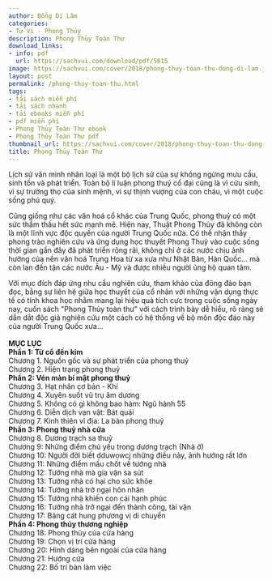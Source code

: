 ```yaml
---
author: Đổng Dị Lâm
categories:
- Tử Vi - Phong Thủy
description: Phong Thủy Toàn Thư
download_links:
- info: pdf
  url: https://sachvui.com/download/pdf/5615
image: https://sachvui.com/cover/2018/phong-thuy-toan-thu-dong-di-lam.jpg
layout: post
permalink: /phong-thuy-toan-thu.html
tags:
- tải sách miễn phí
- tải sách nhanh
- tải ebooks miễn phí
- pdf miễn phí
- Phong Thủy Toàn Thư ebook
- Phong Thủy Toàn Thư pdf
thumbnail_url: https://sachvui.com/cover/2018/phong-thuy-toan-thu-dong-di-lam.jpg
title: Phong Thủy Toàn Thư
---
```


 <div class="item-desc text-justify"> <p>Lịch sử văn minh nhân loại là một bộ lịch sử của sự không ngừng mưu cầu, sinh tồn và phát triển. Toàn bộ lí luận phong thuỷ cổ đại cũng là vì cứu sinh, vì sự trường thọ của sinh mệnh, vì sự thịnh vượng của con cháu, vì một cuộc sống phú quý.</p><p>Cũng giống như các văn hoá cổ khác của Trung Quốc, phong thuỷ có một sức thẩm thấu hết sức mạnh mẽ. Hiện nay, Thuật Phong Thủy đã không còn là một lĩnh vực độc quyền của người Trung Quốc nữa. Có thể nhận thấy phong trào nghiên cứu và ứng dụng học thuyết Phong Thuỷ vào cuộc sống thời gian gần đây đã phát triển rộng rãi, không chỉ ở các nước chịu ảnh hưởng của nền văn hoá Trung Hoa từ xa xưa như Nhật Bản, Hàn Quốc... mà còn lan đến tận các nước Âu - Mỹ và được nhiều người ủng hộ quan tâm. </p><p>Với mục đích đáp ứng nhu cầu nghiên cứu, tham khảo của đông đảo bạn đọc, bằng sự liên hệ giữa học thuyết của cổ nhân với những vận dụng thực tế có tính khoa học nhằm mang lại hiệu quả tích cực trong cuộc sống ngày nay, cuốn sách "Phong Thủy toàn thư" với cách trình bày dễ hiểu, rõ ràng sẽ dẫn dắt độc giả nghiên cứu một cách có hệ thống về bộ môn độc đáo này của người Trung Quốc xưa... <br><br><strong>MỤC LỤC<br>Phần 1: Từ cổ đến kim</strong><br>Chương 1. Nguồn gốc và sự phát triển của phong thuỷ<br>Chương 2. Hiện trạng phong thuỷ<br><strong>Phần 2: Vén màn bí mật phong thuỷ</strong><br>Chương 3. Hạt nhân cơ bản - Khí<br>Chương 4. Xuyên suốt vũ trụ âm dương<br>Chương 5. Không có gì không bao hàm: Ngũ hành 55<br>Chương 6. Diễn dịch vạn vật: Bát quái<br>Chương 7. Kinh thiên vĩ địa: La bàn phong thuỷ<br><strong>Phần 3: Phong thuỷ nhà cửa</strong><br>Chương 8. Dương trạch sa thuỷ<br>Chương 9: Những điểm chủ yếu trong dương trạch (Nhà ở)<br>Chương 10: Người đời biết dduwowcj những điều này, ảnh hướng rất lớn<br>Chương 11: Những điểm mấu chốt về tướng nhà<br>Chương 12: Tướng nhà mà gia vận sa sút<br>Chương 13: Tướng nhà có hại cho sức khỏe<br>Chương 14: Tướng nhà trở ngại hôn nhân<br>Chương 15: Tướng nhà khiến con cái hạnh phúc<br>Chương 16: Tướng nhà trở ngại đến thành công, tài vận<br>Chương 17: Bảng cát hung phương vị di chuyển<br><strong>Phần 4: Phong thủy thương nghiệp</strong><br>Chương 18: Phong thủy của cửa hàng<br>Chương 19: Chọn vị trí cửa hàng<br>Chương 20: Hình dáng bên ngoài của cửa hàng<br>Chương 21: Hướng cửa<br>Chương 22: Bố trí bàn làm việc</p> </div>